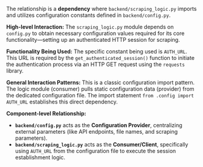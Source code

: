 The relationship is a **dependency** where `backend/scraping_logic.py` imports and utilizes configuration constants defined in `backend/config.py`.

**High-level Interaction:**
The `scraping_logic.py` module depends on `config.py` to obtain necessary configuration values required for its core functionality—setting up an authenticated HTTP session for scraping.

**Functionality Being Used:**
The specific constant being used is `AUTH_URL`. This URL is required by the `get_authenticated_session()` function to initiate the authentication process via an HTTP GET request using the `requests` library.

**General Interaction Patterns:**
This is a classic configuration import pattern. The logic module (consumer) pulls static configuration data (provider) from the dedicated configuration file. The import statement `from .config import AUTH_URL` establishes this direct dependency.

**Component-level Relationship:**
*   **`backend/config.py`** acts as the **Configuration Provider**, centralizing external parameters (like API endpoints, file names, and scraping parameters).
*   **`backend/scraping_logic.py`** acts as the **Consumer/Client**, specifically using `AUTH_URL` from the configuration file to execute the session establishment logic.